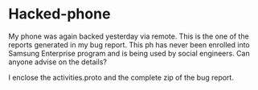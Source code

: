 # Hacked-phone
My phone was again backed yesterday via remote. This is the one of the reports generated in my bug report. This ph has never been enrolled into Samsung Enterprise program and is being used by social engineers. Can anyone advise on the details?

I enclose the activities.proto and the complete zip of the bug report.


